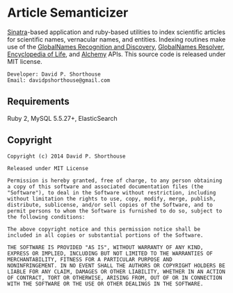 Article Semanticizer
==========================================

[Sinatra](http://www.sinatrarb.com/)-based application and ruby-based utilities to index scientific articles for scientific names, vernacular names, and entities. Indexing routines make use of the [GlobalNames Recognition and Discovery](http://gnrd.globalnames.org/api), [GlobalNames Resolver](http://resolver.globalnames.org/api), [Encyclopedia of Life](http://eol.org/api), and [Alchemy](http://www.alchemyapi.com/) APIs. This source code is released under MIT license.

    Developer: David P. Shorthouse
    Email: davidpshorthouse@gmail.com

Requirements
--------------------------
Ruby 2, MySQL 5.5.27+, ElasticSearch

Copyright
---------

    Copyright (c) 2014 David P. Shorthouse

    Released under MIT License

    Permission is hereby granted, free of charge, to any person obtaining
    a copy of this software and associated documentation files (the
    "Software"), to deal in the Software without restriction, including
    without limitation the rights to use, copy, modify, merge, publish,
    distribute, sublicense, and/or sell copies of the Software, and to
    permit persons to whom the Software is furnished to do so, subject to
    the following conditions:

    The above copyright notice and this permission notice shall be
    included in all copies or substantial portions of the Software.

    THE SOFTWARE IS PROVIDED "AS IS", WITHOUT WARRANTY OF ANY KIND,
    EXPRESS OR IMPLIED, INCLUDING BUT NOT LIMITED TO THE WARRANTIES OF
    MERCHANTABILITY, FITNESS FOR A PARTICULAR PURPOSE AND
    NONINFRINGEMENT. IN NO EVENT SHALL THE AUTHORS OR COPYRIGHT HOLDERS BE
    LIABLE FOR ANY CLAIM, DAMAGES OR OTHER LIABILITY, WHETHER IN AN ACTION
    OF CONTRACT, TORT OR OTHERWISE, ARISING FROM, OUT OF OR IN CONNECTION
    WITH THE SOFTWARE OR THE USE OR OTHER DEALINGS IN THE SOFTWARE.
